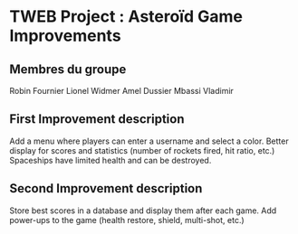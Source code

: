 # TWEB Project : Asteroïd Game Improvements

## Membres du groupe

Robin Fournier
Lionel Widmer
Amel Dussier
Mbassi Vladimir

## First Improvement description 

Add a menu where players can enter a username and select a color.
Better display for scores and statistics (number of rockets fired, hit ratio, etc.)
Spaceships have limited health and can be destroyed.

## Second Improvement description

Store best scores in a database and display them after each game.
Add power-ups to the game (health restore, shield, multi-shot, etc.)
